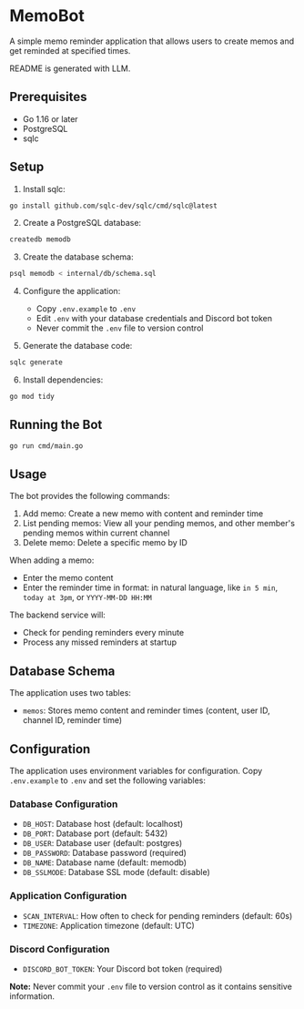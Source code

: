 # MemoBot

A simple memo reminder application that allows users to create memos and get reminded at specified times.

README is generated with LLM.

## Prerequisites

- Go 1.16 or later
- PostgreSQL
- sqlc

## Setup

1. Install sqlc:
```bash
go install github.com/sqlc-dev/sqlc/cmd/sqlc@latest
```

2. Create a PostgreSQL database:
```bash
createdb memodb
```

3. Create the database schema:
```bash
psql memodb < internal/db/schema.sql
```

4. Configure the application:
   - Copy `.env.example` to `.env`
   - Edit `.env` with your database credentials and Discord bot token
   - Never commit the `.env` file to version control

5. Generate the database code:
```bash
sqlc generate
```

6. Install dependencies:
```bash
go mod tidy
```

## Running the Bot

```bash
go run cmd/main.go
```


## Usage

The bot provides the following commands:

1. Add memo: Create a new memo with content and reminder time
2. List pending memos: View all your pending memos, and other member's pending memos within current channel
3. Delete memo: Delete a specific memo by ID

When adding a memo:
- Enter the memo content
- Enter the reminder time in format: in natural language, like `in 5 min`, `today at 3pm`, or `YYYY-MM-DD HH:MM`

The backend service will:
- Check for pending reminders every minute
- Process any missed reminders at startup

## Database Schema

The application uses two tables:
- `memos`: Stores memo content and reminder times (content, user ID, channel ID, reminder time)

## Configuration

The application uses environment variables for configuration. Copy `.env.example` to `.env` and set the following variables:

### Database Configuration
- `DB_HOST`: Database host (default: localhost)
- `DB_PORT`: Database port (default: 5432)
- `DB_USER`: Database user (default: postgres)
- `DB_PASSWORD`: Database password (required)
- `DB_NAME`: Database name (default: memodb)
- `DB_SSLMODE`: Database SSL mode (default: disable)

### Application Configuration
- `SCAN_INTERVAL`: How often to check for pending reminders (default: 60s)
- `TIMEZONE`: Application timezone (default: UTC)

### Discord Configuration
- `DISCORD_BOT_TOKEN`: Your Discord bot token (required)

**Note:** Never commit your `.env` file to version control as it contains sensitive information.
